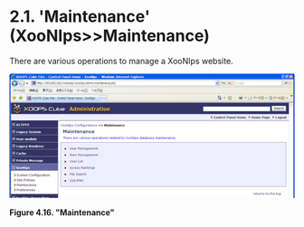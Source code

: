 # 2.1. 'Maintenance' \(XooNIps&gt;&gt;Maintenance\)

There are various operations to manage a XooNIps website.

![&quot;Maintenance&quot;](../../.gitbook/assets/xoonips-mente1.png)

**Figure 4.16. "Maintenance"**

